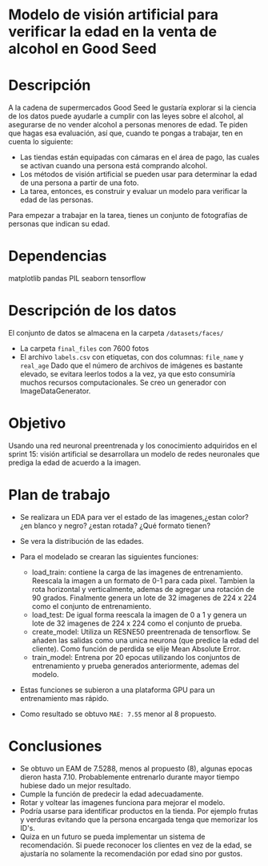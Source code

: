 # Modelo de visión artificial para verificar la edad en la venta de alcohol en Good Seed

# Descripción 
A la cadena de supermercados Good Seed le gustaría explorar si la ciencia de los datos puede ayudarle a cumplir con las leyes sobre el alcohol, al asegurarse de no vender alcohol a personas menores de edad. Te piden que hagas esa evaluación, así que, cuando te pongas a trabajar, ten en cuenta lo siguiente:
- Las tiendas están equipadas con cámaras en el área de pago, las cuales se activan cuando una persona está comprando alcohol.
- Los métodos de visión artificial se pueden usar para determinar la edad de una persona a partir de una foto.
- La tarea, entonces, es construir y evaluar un modelo para verificar la edad de las personas.  

Para empezar a trabajar en la tarea, tienes un conjunto de fotografías de personas que indican su edad.

# Dependencias
matplotlib
pandas
PIL
seaborn
tensorflow

# Descripción de los datos
El conjunto de datos se almacena en la carpeta `/datasets/faces/` 
- La carpeta `final_files` con 7600 fotos 
- El archivo `labels.csv` con etiquetas, con dos columnas: `file_name` y `real_age` 
Dado que el número de archivos de imágenes es bastante elevado, se evitara leerlos todos a la vez, ya que esto consumiría muchos recursos computacionales. Se creo un generador con ImageDataGenerator. 

# Objetivo
Usando una red neuronal preentrenada y los conocimiento adquiridos en el sprint 15: visión artificial se desarrollara un modelo de redes neuronales que prediga la edad de acuerdo a la imagen. 

# Plan de trabajo
- Se realizara un EDA para ver el estado de las imagenes,¿estan  color? ¿en blanco y negro? ¿estan rotada? ¿Qué formato tienen?
- Se vera la distribución de las edades. 
- Para el modelado se crearan las siguientes funciones:
  - load_train: contiene la carga de las imagenes de entrenamiento. Reescala la imagen a un formato de 0-1 para cada pixel. Tambien la rota horizontal y verticalmente, ademas de agregar una rotación de 90 grados. Finalmente genera un lote de 32 imagenes de 224 x 224 como el conjunto de entrenamiento.
  - load_test: De igual forma reescala la imagen de 0 a 1 y genera un lote de 32 imagenes de 224 x 224 como el conjunto de prueba.
  - create_model: Utiliza un RESNE50 preentrenada de tensorflow. Se añaden las salidas como una unica neurona (que predice la edad del cliente). Como función de perdida se elije Mean Absolute Error. 
  - train_model: Entrena por 20 epocas utilizando los conjuntos de entrenamiento y prueba generados anteriormente, ademas del modelo. 
  
- Estas funciones se subieron a una plataforma GPU para un entrenamiento mas rápido.
- Como resultado se obtuvo `MAE: 7.55` menor al 8 propuesto. 
  
# Conclusiones
- Se obtuvo un EAM de 7.5288, menos al propuesto (8), algunas epocas dieron hasta 7.10. Probablemente entrenarlo durante mayor tiempo hubiese dado un mejor resultado.
- Cumple la función de predecir la edad adecuadamente. 
- Rotar y voltear las imagenes funciona para mejorar el modelo.
- Podría usarse para identificar productos en la tienda. Por ejemplo frutas y verduras evitando que la persona encargada tenga que memorizar los ID's. 
- Quiza en un futuro se pueda implementar un sistema de recomendación. Si puede reconocer los clientes en vez de la edad, se ajustaría no solamente la recomendación por edad sino por gustos. 